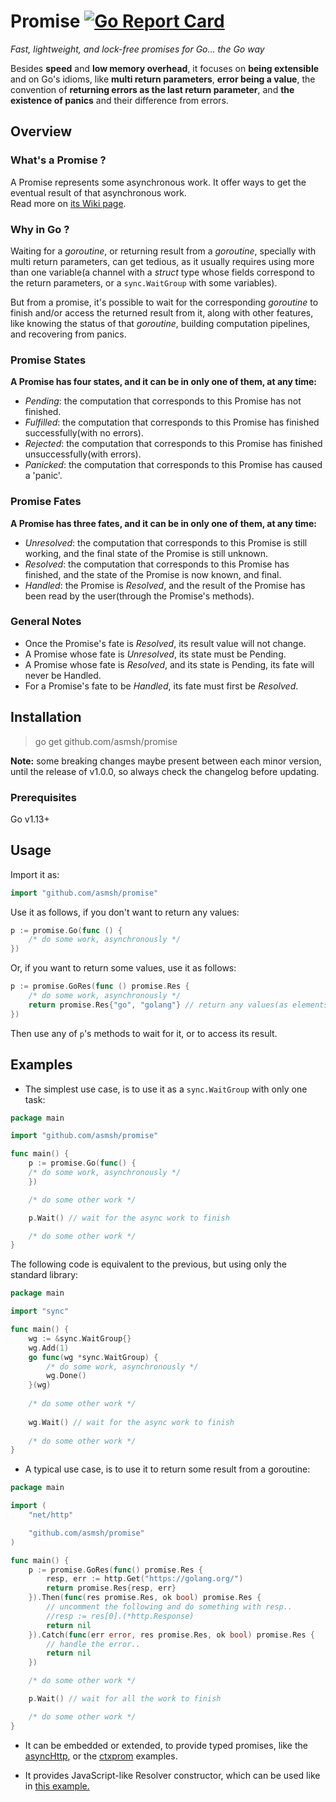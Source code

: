 # Promise [![Go Report Card](https://goreportcard.com/badge/github.com/asmsh/promise)](https://goreportcard.com/report/github.com/asmsh/promise)

*Fast, lightweight, and lock-free promises for Go... the Go way*

Besides **speed** and **low memory overhead**, it focuses on **being extensible** and on Go's idioms, like **multi return parameters**, **error being a
value**, the convention of **returning errors as the last return parameter**, and **the existence of panics** and their
difference from errors.


## Overview

### What's a Promise ?

A Promise represents some asynchronous work. It offer ways to get the eventual result of that asynchronous work.  
Read more on [its Wiki page](https://en.wikipedia.org/wiki/Futures_and_promises).

### Why in Go ?

Waiting for a *goroutine*, or returning result from a *goroutine*, specially with multi return parameters, can get
tedious, as it usually requires using more than one variable(a channel with a *struct* type whose fields correspond to
the return parameters, or a `sync.WaitGroup` with some variables).

But from a promise, it's possible to wait for the corresponding *goroutine* to finish and/or access the returned result from it, along with other features, like knowing the status of that *goroutine*, building computation pipelines, and recovering from panics.


### Promise States

**A Promise has four states, and it can be in only one of them, at any time:**

- *Pending*: the computation that corresponds to this Promise has not finished.
- *Fulfilled*: the computation that corresponds to this Promise has finished successfully(with no errors).
- *Rejected*: the computation that corresponds to this Promise has finished unsuccessfully(with errors).
- *Panicked*: the computation that corresponds to this Promise has caused a 'panic'.

### Promise Fates

**A Promise has three fates, and it can be in only one of them, at any time:**

- *Unresolved*: the computation that corresponds to this Promise is still working, and the final state of the Promise is
  still unknown.
- *Resolved*: the computation that corresponds to this Promise has finished, and the state of the Promise is now known,
  and final.
- *Handled*: the Promise is *Resolved*, and the result of the Promise has been read by the user(through the Promise's
  methods).

### General Notes

- Once the Promise's fate is *Resolved*, its result value will not change.
- A Promise whose fate is *Unresolved*, its state must be Pending.
- A Promise whose fate is *Resolved*, and its state is Pending, its fate will never be Handled.
- For a Promise's fate to be *Handled*, its fate must first be *Resolved*.

## Installation

> go get github.com/asmsh/promise

**Note:** some breaking changes maybe present between each minor version, until the release of v1.0.0, so always check
the changelog before updating.

### Prerequisites

Go v1.13+


## Usage

Import it as:

```go
import "github.com/asmsh/promise"
```

Use it as follows, if you don't want to return any values:

```go
p := promise.Go(func () {
    /* do some work, asynchronously */
})
```

Or, if you want to return some values, use it as follows:

```go
p := promise.GoRes(func () promise.Res {
    /* do some work, asynchronously */
    return promise.Res{"go", "golang"} // return any values(as elements)
})
```

Then use any of `p`'s methods to wait for it, or to access its result.

## Examples

* The simplest use case, is to use it as a `sync.WaitGroup` with only one task:

```go
package main

import "github.com/asmsh/promise"

func main() {
    p := promise.Go(func() {
    /* do some work, asynchronously */
    })

    /* do some other work */

    p.Wait() // wait for the async work to finish

    /* do some other work */
}

```

The following code is equivalent to the previous, but using only the standard library:

```go
package main

import "sync"

func main() {
    wg := &sync.WaitGroup{}
    wg.Add(1)
    go func(wg *sync.WaitGroup) { 
    	/* do some work, asynchronously */
    	wg.Done()
    }(wg)
	
    /* do some other work */
	
    wg.Wait() // wait for the async work to finish
	
    /* do some other work */
}
```

* A typical use case, is to use it to return some result from a goroutine:

```go
package main

import (
    "net/http"

    "github.com/asmsh/promise"
)

func main() {
    p := promise.GoRes(func() promise.Res {
        resp, err := http.Get("https://golang.org/")
        return promise.Res{resp, err}
    }).Then(func(res promise.Res, ok bool) promise.Res {
        // uncomment the following and do something with resp..
        //resp := res[0].(*http.Response)
        return nil
    }).Catch(func(err error, res promise.Res, ok bool) promise.Res {
        // handle the error..
        return nil
    })

    /* do some other work */

    p.Wait() // wait for all the work to finish

    /* do some other work */
}
```

* It can be embedded or extended, to provide typed promises, like the [asyncHttp](https://github.com/asmsh/promise/tree/main/examples/asyncHttp),
  or the [ctxprom](https://github.com/asmsh/promise/tree/main/examples/ctxprom) examples.
  
* It provides JavaScript-like Resolver constructor, which can be used like in [this example.](https://github.com/asmsh/promise/tree/main/examples/resolver)

